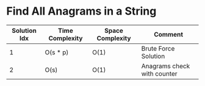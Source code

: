 # Find All Anagrams in a String

| Solution Idx | Time Complexity | Space Complexity | Comment                     |
| ------------ | --------------- | ---------------- | --------------------------- |
| 1            | O(s \* p)       | O(1)             | Brute Force Solution        |
| 2            | O(s)            | O(1)             | Anagrams check with counter |
